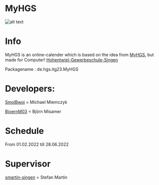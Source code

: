 # MyHGS

![alt text](https://www.hgs-singen.de/assets/components/phpthumbof/cache/logo_blau-transparent.ab3d01d3366abb1da1da807c043e745e409.png)

# Info
MyHGS is an online-calender which is based on the idea from [MyHGS](https://github.com/SeminarkursCT21/MyHGS), but made for Computer! 
[Hohentwiel-Gewerbeschule-Singen](https://hgs-singen.de/)

Packagename : de.hgs.itg23.MyHGS

# Developers:
[SmolBwoi](https://github.com/SmolBwoi) = Michael Miemczyk

[BjoernM03](https://github.com/BjoernM03) = Björn Misamer

# Schedule
From 01.02.2022 till 28.06.2022

# Supervisor
[smartin-singen](https://github.com/smartin-singen) = Stefan Martin
